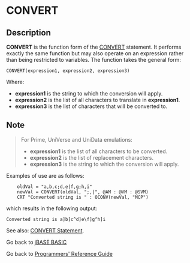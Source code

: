 # CONVERT

<PageHeader />

## Description

**CONVERT** is the function form of the [CONVERT](./../convert-(statement)) statement. It performs exactly the same function but may also operate on an expression rather than being restricted to variables. The function takes the general form:

```
CONVERT(expression1, expression2, expression3)
```

Where:

- **expression1** is the string to which the conversion will apply.
- **expression2** is the list of all characters to translate in **expression1**.
- **expression3** is the list of characters that will be converted to.

## Note

> For Prime, UniVerse and UniData emulations:
>
> - **expression1** is the list of all characters to be converted.
> - **expression2** is the list of replacement characters.
> - **expression3** is the string to which the conversion will apply.

Examples of use are as follows:

```
    oldVal = "a,b,c;d,e|f,g;h,i"
    newVal = CONVERT(oldVal, ";,|", @AM : @VM : @SVM)
    CRT "Converted string is " : OCONV(newVal, "MCP")
```

which results in the following output:

```
Converted string is a]b]c^d]e\f]g^h]i
```

See also: [CONVERT Statement](./../convert-(statement)).

Go back to [jBASE BASIC](./../README.md)

Go back to [Programmers' Reference Guide](./../../reference-guides/jbc/README.md)

<PageFooter />
